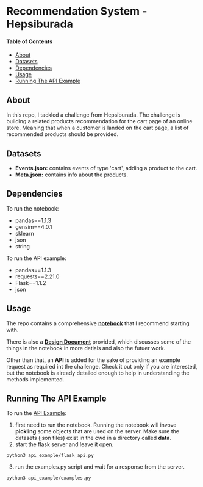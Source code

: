 # Recommendation System - Hepsiburada


#### Table of Contents  

- [About](#About)
- [Datasets](#Datasets)
- [Dependencies](#Dependencies)
- [Usage](#Usage)
- [Running The API Example](#API-Example)


## About <a name="About"></a>

In this repo, I tackled a challenge from Hepsiburada. The challenge is building a related products recommendation for the cart page of an online store. Meaning that when a customer is landed on the cart page, a list of recommended products should be provided. 



## Datasets <a name="Datasets"></a>

- **Events.json:** contains events of type 'cart', adding a product to the cart.
- **Meta.json:** contains info about the products. 


## Dependencies <a name="Dependencies"></a>

To run the notebook: 

- pandas==1.1.3
- gensim==4.0.1
- sklearn
- json
- string

To run the API example: 

- pandas==1.1.3
- requests==2.21.0
- Flask==1.1.2
- json


## Usage <a name="Usage"></a>

The repo contains a comprehensive [**notebook**](../main/notebook.ipynb) that I recommend starting with.

There is also a [**Design Document**](../main/design_document) provided, which discusses some of the things in the notebook in more detials and also the futuer work.

Other than that, an **API** is added for the sake of providing an example request as required int the challenge. Check it out only if you are interested, but the notebook is already detailed enough to help in understanding the methods implemented.  

## Running The API Example <a name="API-Example"></a>

To run the [API Example](../main/api_example):

1. first need to run the notebook. Running the notebook will invove **pickling** some objects that are used on the server. Make sure the datasets (json files) exist in the cwd in a directory called **data**.
2. start the flask server and leave it open.
```
python3 api_example/flask_api.py
```
3. run the examples.py script and wait for a response from the server.
```
python3 api_example/examples.py
```





